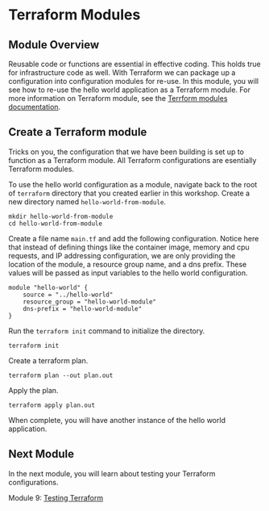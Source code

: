# Terraform Modules

## Module Overview

Reusable code or functions are essential in effective coding. This holds true for infrastructure code as well. With Terraform we can package up a configuration into configuration modules for re-use. In this module, you will see how to re-use the hello world application as a Terraform module. For more information on Terraform module, see the [Terrform modules documentation](https://www.terraform.io/docs/configuration/modules.html).

## Create a Terraform module

Tricks on you, the configuration that we have been building is set up to function as a Terraform module. All Terraform configurations are esentially Terraform modules.

To use the hello world configuration as a module, navigate back to the root of `terraform` directory that you created earlier in this workshop. Create a new directory named `hello-world-from-module`.

```
mkdir hello-world-from-module
cd hello-world-from-module
```

Create a file name `main.tf` and add the following configuration. Notice here that instead of defining things like the container image, memory and cpu requests, and IP addressing configuration, we are only providing the location of the module, a resource group name, and a dns prefix. These values will be passed as input variables to the hello world configuration.

```
module "hello-world" {
    source = "../hello-world"
    resource_group = "hello-world-module"
    dns-prefix = "hello-world-module"
}
```

Run the `terraform init` command to initialize the directory.

```
terraform init
```

Create a terraform plan.

```
terraform plan --out plan.out
```

Apply the plan.

```
terraform apply plan.out
```

When complete, you will have another instance of the hello world application.

## Next Module

In the next module, you will learn about testing your Terraform configurations.

Module 9: [Testing Terraform](../09-testing-terraform)